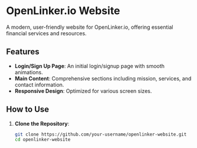 # OpenLinker.io Website

A modern, user-friendly website for OpenLinker.io, offering essential financial services and resources.

## Features

- **Login/Sign Up Page**: An initial login/signup page with smooth animations.
- **Main Content**: Comprehensive sections including mission, services, and contact information.
- **Responsive Design**: Optimized for various screen sizes.

## How to Use

1. **Clone the Repository**:
   ```sh
   git clone https://github.com/your-username/openlinker-website.git
   cd openlinker-website
